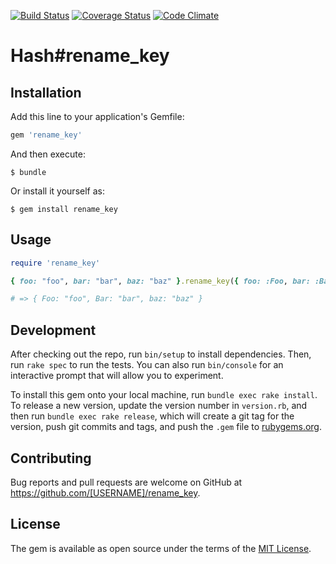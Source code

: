 [![Build Status](https://travis-ci.org/tkhrsn/rename_key.svg?branch=master)](https://travis-ci.org/tkhrsn/rename_key) [![Coverage Status](https://coveralls.io/repos/github/tkhrsn/rename_key/badge.svg?branch=master)](https://coveralls.io/github/tkhrsn/rename_key?branch=master) [![Code Climate](https://codeclimate.com/github/tkhrsn/rename_key/badges/gpa.svg)](https://codeclimate.com/github/tkhrsn/rename_key)

# Hash#rename_key

## Installation

Add this line to your application's Gemfile:

```ruby
gem 'rename_key'
```

And then execute:

    $ bundle

Or install it yourself as:

    $ gem install rename_key

## Usage

```ruby
require 'rename_key'

{ foo: "foo", bar: "bar", baz: "baz" }.rename_key({ foo: :Foo, bar: :Bar })

# => { Foo: "foo", Bar: "bar", baz: "baz" }
```

## Development

After checking out the repo, run `bin/setup` to install dependencies. Then, run `rake spec` to run the tests. You can also run `bin/console` for an interactive prompt that will allow you to experiment.

To install this gem onto your local machine, run `bundle exec rake install`. To release a new version, update the version number in `version.rb`, and then run `bundle exec rake release`, which will create a git tag for the version, push git commits and tags, and push the `.gem` file to [rubygems.org](https://rubygems.org).

## Contributing

Bug reports and pull requests are welcome on GitHub at https://github.com/[USERNAME]/rename_key.


## License

The gem is available as open source under the terms of the [MIT License](http://opensource.org/licenses/MIT).
